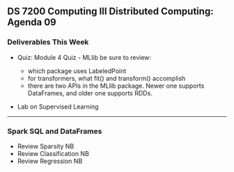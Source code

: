 ## DS 7200 Computing III Distributed Computing: Agenda 09


### Deliverables This Week

- Quiz: Module 4 Quiz - MLlib
  be sure to review:  
  - which package uses LabeledPoint
  - for transformers, what fit() and transform() accomplish
  - there are two APIs in the MLlib package. Newer one supports DataFrames, and older one supports RDDs.


- Lab on Supervised Learning

---

### Spark SQL and DataFrames

- Review Sparsity NB
- Review Classification NB
- Review Regression NB


